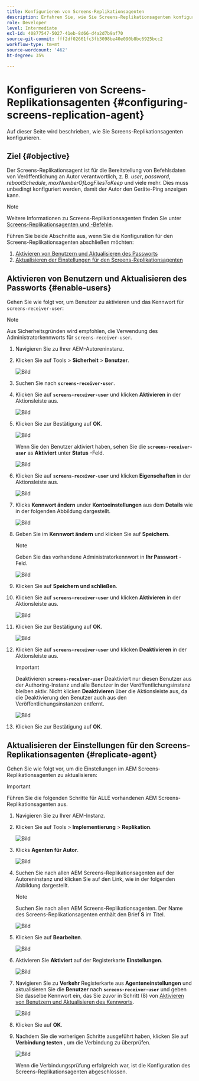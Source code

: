 ```yaml
---
title: Konfigurieren von Screens-Replikationsagenten
description: Erfahren Sie, wie Sie Screens-Replikationsagenten konfigurieren.
role: Developer
level: Intermediate
exl-id: 40877547-5027-41eb-8d66-d4a2d7b9af70
source-git-commit: fff2df02661fc3fb3098be40e090b8bc6925bcc2
workflow-type: tm+mt
source-wordcount: '462'
ht-degree: 35%

---
```


# Konfigurieren von Screens-Replikationsagenten {#configuring-screens-replication-agent}

Auf dieser Seite wird beschrieben, wie Sie Screens-Replikationsagenten konfigurieren.

## Ziel {#objective}

Der Screens-Replikationsagent ist für die Bereitstellung von Befehlsdaten von Veröffentlichung an Autor verantwortlich, z. B. *user*, *password*, *rebootSchedule*, *maxNumberOfLogFilesToKeep* und viele mehr. Dies muss unbedingt konfiguriert werden, damit der Autor den Geräte-Ping anzeigen kann.

>[!NOTE]
>Weitere Informationen zu Screens-Replikationsagenten finden Sie unter [Screens-Replikationsagenten und -Befehle](https://experienceleague.adobe.com/en/docs/experience-manager-screens/user-guide/administering/author-publish/author-publish-architecture-overview#screens-replication-agents-and-commands).

Führen Sie beide Abschnitte aus, wenn Sie die Konfiguration für den Screens-Replikationsagenten abschließen möchten:

1. [Aktivieren von Benutzern und Aktualisieren des Passworts](#enable-users)
1. [Aktualisieren der Einstellungen für den Screens-Replikationsagenten](#replicate-agent)

## Aktivieren von Benutzern und Aktualisieren des Passworts {#enable-users}

Gehen Sie wie folgt vor, um Benutzer zu aktivieren und das Kennwort für `screens-receiver-user`:

>[!NOTE]
>Aus Sicherheitsgründen wird empfohlen, die Verwendung des Administratorkennworts für `screens-receiver-user`.

1. Navigieren Sie zu Ihrer AEM-Autoreninstanz.

1. Klicken Sie auf Tools > **Sicherheit** > **Benutzer**.

   ![Bild](/help/user-guide/assets/screens-replication/screens-replication1.png)

1. Suchen Sie nach **`screens-receiver-user`**.

1. Klicken Sie auf **`screens-receiver-user`** und klicken **Aktivieren** in der Aktionsleiste aus.

   ![Bild](/help/user-guide/assets/screens-replication/screens-replication2.png)

1. Klicken Sie zur Bestätigung auf **OK**.

   ![Bild](/help/user-guide/assets/screens-replication/screens-replication3.png)

   Wenn Sie den Benutzer aktiviert haben, sehen Sie die **`screens-receiver-user`** as **Aktiviert** unter **Status** -Feld.

   ![Bild](/help/user-guide/assets/screens-replication/screens-replication4.png)

1. Klicken Sie auf **`screens-receiver-user`** und klicken **Eigenschaften** in der Aktionsleiste aus.

   ![Bild](/help/user-guide/assets/screens-replication/screens-replication5.png)

1. Klicks **Kennwort ändern** under **Kontoeinstellungen** aus dem **Details** wie in der folgenden Abbildung dargestellt.

   ![Bild](/help/user-guide/assets/screens-replication/screens-replication6.png)

1. Geben Sie im **Kennwort ändern** und klicken Sie auf **Speichern**.

   >[!NOTE]
   >Geben Sie das vorhandene Administratorkennwort in **Ihr Passwort** -Feld.

   ![Bild](/help/user-guide/assets/screens-replication/screens-replication7.png)

1. Klicken Sie auf **Speichern und schließen**.

1. Klicken Sie auf **`screens-receiver-user`** und klicken **Aktivieren** in der Aktionsleiste aus.

   ![Bild](/help/user-guide/assets/screens-replication/screens-replication8.png)

1. Klicken Sie zur Bestätigung auf **OK**.

   ![Bild](/help/user-guide/assets/screens-replication/screens-replication9.png)

1. Klicken Sie auf **`screens-receiver-user`** und klicken **Deaktivieren** in der Aktionsleiste aus.

   >[!IMPORTANT]
   > Deaktivieren **`screens-receiver-user`** Deaktiviert nur diesen Benutzer aus der Authoring-Instanz und alle Benutzer in der Veröffentlichungsinstanz bleiben aktiv. Nicht klicken **Deaktivieren** über die Aktionsleiste aus, da die Deaktivierung den Benutzer auch aus den Veröffentlichungsinstanzen entfernt.

   ![Bild](/help/user-guide/assets/screens-replication/screens-replication10.png)

1. Klicken Sie zur Bestätigung auf **OK**.

## Aktualisieren der Einstellungen für den Screens-Replikationsagenten {#replicate-agent}

Gehen Sie wie folgt vor, um die Einstellungen im AEM Screens-Replikationsagenten zu aktualisieren:

>[!IMPORTANT]
>Führen Sie die folgenden Schritte für ALLE vorhandenen AEM Screens-Replikationsagenten aus.

1. Navigieren Sie zu Ihrer AEM-Instanz.
1. Klicken Sie auf Tools > **Implementierung** > **Replikation**.

   ![Bild](/help/user-guide/assets/screens-replication/screens-replication1a.png)

1. Klicks **Agenten für Autor**.

   ![Bild](/help/user-guide/assets/screens-replication/screens-replication1b.png)

1. Suchen Sie nach allen AEM Screens-Replikationsagenten auf der Autoreninstanz und klicken Sie auf den Link, wie in der folgenden Abbildung dargestellt.

   >[!NOTE]
   >Suchen Sie nach allen AEM Screens-Replikationsagenten. Der Name des Screens-Replikationsagenten enthält den Brief **S** im Titel.

   ![Bild](/help/user-guide/assets/screens-replication/screens-replication1c.png)

1. Klicken Sie auf **Bearbeiten**.

   ![Bild](/help/user-guide/assets/screens-replication/screens-replication1d.png)

1. Aktivieren Sie **Aktiviert** auf der Registerkarte **Einstellungen**.

   ![Bild](/help/user-guide/assets/screens-replication/screens-replication1e.png)

1. Navigieren Sie zu **Verkehr** Registerkarte aus **Agenteneinstellungen** und aktualisieren Sie die **Benutzer** nach **`screens-receiver-user`** und geben Sie dasselbe Kennwort ein, das Sie zuvor in Schritt (8) von [Aktivieren von Benutzern und Aktualisieren des Kennworts](#enable-users).

   ![Bild](/help/user-guide/assets/screens-replication/screens-replication1-f.png)

1. Klicken Sie auf **OK**.

1. Nachdem Sie die vorherigen Schritte ausgeführt haben, klicken Sie auf **Verbindung testen** , um die Verbindung zu überprüfen.

   ![Bild](/help/user-guide/assets/screens-replication/screens-replication1g.png)

   Wenn die Verbindungsprüfung erfolgreich war, ist die Konfiguration des Screens-Replikationsagenten abgeschlossen.
